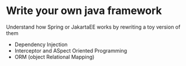 # Write your own java framework
Understand how Spring or JakartaEE works by rewriting a toy version of them


- Dependency Injection
- Interceptor and ASpect Oriented Programming
- ORM (object Relational Mapping)

